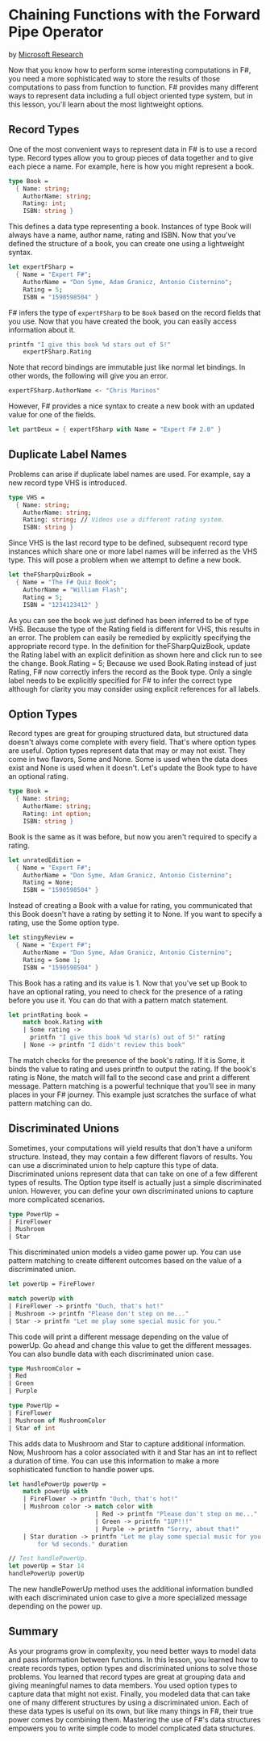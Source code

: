 # Chaining Functions with the Forward Pipe Operator

by [Microsoft Research](https://www.microsoft.com/en-us/research/)

Now that you know how to perform some interesting computations in F#, you need a more sophisticated way to store the results of those computations to pass from function to function. F# provides many different ways to represent data including a full object oriented type system, but in this lesson, you'll learn about the most lightweight options.

## Record Types

One of the most convenient ways to represent data in F# is to use a record type. Record types allow you to group pieces of data together and to give each piece a name. For example, here is how you might represent a book.

```fsharp
type Book =
  { Name: string;
    AuthorName: string;
    Rating: int;
    ISBN: string }
```

This defines a data type representing a book. Instances of type Book will always have a name, author name, rating and ISBN.
Now that you've defined the structure of a book, you can create one using a lightweight syntax.

```fsharp
let expertFSharp =
  { Name = "Expert F#";
    AuthorName = "Don Syme, Adam Granicz, Antonio Cisternino";
    Rating = 5;
    ISBN = "1590598504" }
```

F# infers the type of `expertFSharp` to be `Book` based on the record fields that you use. Now that you have created the book, you can easily access information about it.

```fsharp
printfn "I give this book %d stars out of 5!"
    expertFSharp.Rating
```

Note that record bindings are immutable just like normal let bindings. In other words, the following will give you an error.

```fsharp
expertFSharp.AuthorName <- "Chris Marinos"
```

However, F# provides a nice syntax to create a new book with an updated value for one of the fields.

```fsharp
let partDeux = { expertFSharp with Name = "Expert F# 2.0" }
```

## Duplicate Label Names

Problems can arise if duplicate label names are used. For example, say a new record type VHS is introduced.

```fsharp
type VHS =
  { Name: string;
    AuthorName: string;
    Rating: string; // Videos use a different rating system.
    ISBN: string }
```

Since VHS is the last record type to be defined, subsequent record type instances which share one or more label names will be inferred as the VHS type. This will pose a problem when we attempt to define a new book.

```fsharp
let theFSharpQuizBook =
  { Name = "The F# Quiz Book";
    AuthorName = "William Flash";
    Rating = 5;
    ISBN = "1234123412" }
```

As you can see the book we just defined has been inferred to be of type VHS. Because the type of the Rating field is different for VHS, this results in an error. The problem can easily be remedied by explicitly specifying the appropriate record type. In the definition for theFSharpQuizBook, update the Rating label with an explicit definition as shown here and click run to see the change.
Book.Rating = 5;
Because we used Book.Rating instead of just Rating, F# now correctly infers the record as the Book type. Only a single label needs to be explicitly specified for F# to infer the correct type although for clarity you may consider using explicit references for all labels.

## Option Types

Record types are great for grouping structured data, but structured data doesn't always come complete with every field. That's where option types are useful. Option types represent data that may or may not exist. They come in two flavors, Some and None. Some is used when the data does exist and None is used when it doesn't. Let's update the Book type to have an optional rating.

```fsharp
type Book =
  { Name: string;
    AuthorName: string;
    Rating: int option;
    ISBN: string }
```

Book is the same as it was before, but now you aren't required to specify a rating.

```fsharp
let unratedEdition =
  { Name = "Expert F#";
    AuthorName = "Don Syme, Adam Granicz, Antonio Cisternino";
    Rating = None;
    ISBN = "1590598504" }
```

Instead of creating a Book with a value for rating, you communicated that this Book doesn't have a rating by setting it to None. If you want to specify a rating, use the Some option type.

```fsharp
let stingyReview =
  { Name = "Expert F#";
    AuthorName = "Don Syme, Adam Granicz, Antonio Cisternino";
    Rating = Some 1;
    ISBN = "1590598504" }
```

This Book has a rating and its value is 1.
Now that you've set up Book to have an optional rating, you need to check for the presence of a rating before you use it. You can do that with a pattern match statement.

```fsharp
let printRating book =
    match book.Rating with
    | Some rating ->
      printfn "I give this book %d star(s) out of 5!" rating
    | None -> printfn "I didn't review this book"
```

The match checks for the presence of the book's rating. If it is Some, it binds the value to rating and uses printfn to output the rating. If the book's rating is None, the match will fall to the second case and print a different message. Pattern matching is a powerful technique that you'll see in many places in your F# journey. This example just scratches the surface of what pattern matching can do.

## Discriminated Unions

Sometimes, your computations will yield results that don't have a uniform structure. Instead, they may contain a few different flavors of results. You can use a discriminated union to help capture this type of data. Discriminated unions represent data that can take on one of a few different types of results. The Option type itself is actually just a simple discriminated union. However, you can define your own discriminated unions to capture more complicated scenarios.

```fsharp
type PowerUp =
| FireFlower
| Mushroom
| Star
```

This discriminated union models a video game power up. You can use pattern matching to create different outcomes based on the value of a discriminated union.

```fsharp
let powerUp = FireFlower

match powerUp with
| FireFlower -> printfn "Ouch, that's hot!"
| Mushroom -> printfn "Please don't step on me..."
| Star -> printfn "Let me play some special music for you."
```

This code will print a different message depending on the value of powerUp. Go ahead and change this value to get the different messages.
You can also bundle data with each discriminated union case.

```fsharp
type MushroomColor =
| Red
| Green
| Purple

type PowerUp =
| FireFlower
| Mushroom of MushroomColor
| Star of int
```

This adds data to Mushroom and Star to capture additional information. Now, Mushroom has a color associated with it and Star has an int to reflect a duration of time. You can use this information to make a more sophisticated function to handle power ups.

```fsharp
let handlePowerUp powerUp =
    match powerUp with
    | FireFlower -> printfn "Ouch, that's hot!"
    | Mushroom color -> match color with
                        | Red -> printfn "Please don't step on me..."
                        | Green -> printfn "1UP!!!"
                        | Purple -> printfn "Sorry, about that!"
    | Star duration -> printfn "Let me play some special music for you
        for %d seconds." duration

// Test handlePowerUp.
let powerUp = Star 14
handlePowerUp powerUp
```

The new handlePowerUp method uses the additional information bundled with each discriminated union case to give a more specialized message depending on the power up.

## Summary

As your programs grow in complexity, you need better ways to model data and pass information between functions. In this lesson, you learned how to create records types, option types and discriminated unions to solve those problems. You learned that record types are great at grouping data and giving meaningful names to data members. You used option types to capture data that might not exist. Finally, you modeled data that can take one of many different structures by using a discriminated union. Each of these data types is useful on its own, but like many things in F#, their true power comes by combining them. Mastering the use of F#'s data structures empowers you to write simple code to model complicated data structures.